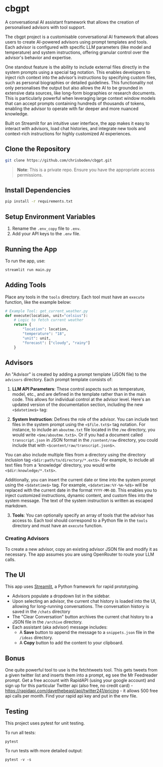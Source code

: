 # cbgpt

A conversational AI assistant framework that allows the creation of personalised advisors with tool support.

The cbgpt project is a customisable conversational AI framework that allows users to create AI-powered advisors using prompt templates and tools. Each advisor is configured with specific LLM parameters (like model and temperature) and system instructions, offering granular control over the advisor's behavior and expertise. 

One standout feature is the ability to include external files directly in the system prompts using a special tag notation. This enables developers to inject rich context into the advisor’s instructions by specifying custom files, such as personal biographies or detailed guidelines. This functionality not only personalises the output but also allows the AI to be grounded in extensive data sources, like long-form biographies or research documents. This is particularly powerful when leveraging large context window models that can accept prompts containing hundreds of thousands of tokens, enabling the advisor to operate with far deeper and more nuanced knowledge. 

Built on Streamlit for an intuitive user interface, the app makes it easy to interact with advisors, load chat histories, and integrate new tools and context-rich instructions for highly customized AI experiences.

## Clone the Repository

```bash
git clone https://github.com/chrisboden/cbgpt.git
```

> **Note**: This is a private repo. Ensure you have the appropriate access permissions.

## Install Dependencies

```bash
pip install -r requirements.txt
```

## Setup Environment Variables

1. Rename the `.env_copy` file to `.env`.
2. Add your API keys to the `.env` file.

## Running the App

To run the app, use:

```bash
streamlit run main.py
```

## Adding Tools

Place any tools in the `tools` directory. Each tool must have an `execute` function, like the example below:

```python
# Example Tool: get_current_weather.py
def execute(location, unit="celsius"):
    # Logic to fetch current weather
    return {
        "location": location,
        "temperature": "18",
        "unit": unit,
        "forecast": ["cloudy", "rainy"]
    }
```

## Advisors

An "Advisor" is created by adding a prompt template (JSON file) to the `advisors` directory. Each prompt template consists of:

1. **LLM API Parameters**: These control aspects such as temperature, model, etc., and are defined in the template rather than in the main code. This allows for individual control at the advisor level.
Here's an updated version of the documentation section, including the new `<$datetime$>` tag:

2. **System Instruction**: Defines the role of the advisor. You can include text files in the system prompt using the `<$file.txt$>` tag notation. For instance, to include an `aboutme.txt` file located in the `/me` directory, you would write `<$me/aboutme.txt$>`. Or if you had a document called `transcript.json` in JSON format in the `/content/raw` directory, you could include that with `<$content/raw/transcript.json$>`. 

You can also include multiple files from a directory using the directory inclusion tag `<$dir:path/to/directory/*.ext$>`. For example, to include all text files from a 'knowledge' directory, you would write `<$dir:knowledge/*.txt$>`. 

Additionally, you can insert the current date or time into the system prompt using the `<$datetime$>` tag. For example, `<$datetime:%Y-%m-%d$>` will be replaced with the current date in the format `YYYY-MM-DD`. This enables you to inject customized instructions, dynamic content, and custom files into the system message. The text of the system instruction is written as escaped markdown.

3. **Tools**: You can optionally specify an array of tools that the advisor has access to. Each tool should correspond to a Python file in the `tools` directory and must have an `execute` function.

### Creating Advisors

To create a new advisor, copy an existing advisor JSON file and modify it as necessary. The app assumes you are using OpenRouter to route your LLM calls.

## The UI

This app uses [Streamlit](https://streamlit.io/), a Python framework for rapid prototyping.

- Advisors populate a dropdown list in the sidebar.
- Upon selecting an advisor, the current chat history is loaded into the UI, allowing for long-running conversations. The conversation history is saved in the `/chats` directory
- The "Clear Conversation" button archives the current chat history to a JSON file in the `/archive` directory.
- Each assistant (aka advisor) message includes:
    - A **Save** button to append the message to a `snippets.json` file in the `/ideas` directory.
    - A **Copy** button to add the content to your clipboard.

## Bonus

One quite powerful tool to use is the fetchtweets tool. This gets tweets from a given twitter list and inserts them into a prompt, eg see the Mr Feedreader prompt. Get a free account with RapidAPI (using your google account) and sign up for this particular Twitter api (also free, no credit card) - https://rapidapi.com/davethebeast/api/twitter241/pricing - it allows 500 free api calls per month. Find your rapid api key and put in the env file.

## Testing

This project uses pytest for unit testing.

To run all tests:

```
pytest
```

To run tests with more detailed output:

```
pytest -v -s
```

